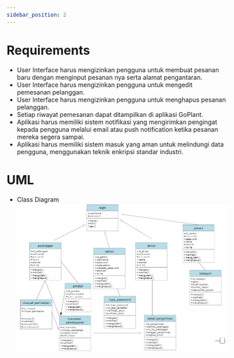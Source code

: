 ```yaml
---
sidebar_position: 2
---
```


# Requirements

- User Interface harus mengizinkan pengguna untuk membuat pesanan baru dengan menginput pesanan nya serta alamat pengantaran.
- User Interface harus mengizinkan pengguna untuk mengedit pemesanan pelanggan.
- User Interface harus mengizinkan pengguna untuk menghapus pesanan pelanggan.
- Setiap riwayat pemesanan dapat ditampilkan di aplikasi GoPlant.
- Aplikasi harus memiliki sistem notifikasi yang mengirimkan pengingat kepada pengguna melalui email atau push notification ketika pesanan mereka segera sampai.
- Aplikasi harus memiliki sistem masuk yang aman untuk melindungi data pengguna, menggunakan teknik enkripsi standar industri.


# UML

- Class Diagram
![1](./img/classdiagram.png)